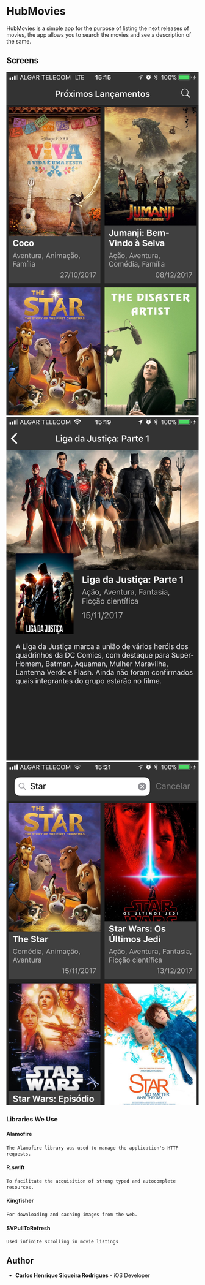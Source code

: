 # HubMovies

HubMovies is a simple app for the purpose of listing the next releases of movies, the app allows you to search the movies and see a description of the same.

## Screens
![Screenshot](screen_list.png)
![Screenshot](screen_details.png)
![Screenshot](screen_search.png)

### Libraries We Use

#### Alamofire

```
The Alamofire library was used to manage the application's HTTP requests.

```

#### R.swift

```
To facilitate the acquisition of strong typed and autocomplete resources.
```

#### Kingfisher

```
For downloading and caching images from the web.
```

#### SVPullToRefresh

```
Used infinite scrolling in movie listings
```

## Author

* **Carlos Henrique Siqueira Rodrigues** - 
iOS Developer
